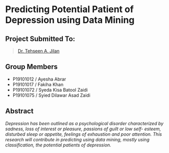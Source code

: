 # Predicting Potential Patient of Depression using Data Mining

## Project Submitted To:
> [Dr. Tehseen A. Jilan](https://github.com/tajilani)

## Group Members
* P19101012 / Ayesha Abrar
* P19101017 / Fakiha Khan
* P19101072 / Syeda Kisa Batool Zaidi
* P19101075 / Syied Dilawar Asad Zaidi

## Abstract
_Depression has been outlined as a psychological disorder characterized by sadness, loss of interest or pleasure, passions of guilt or low self- esteem, disturbed sleep or appetite, feelings of exhaustion and poor attention. This research will contribute in predicting using data mining, mostly using classification, the potential patients of depression._
